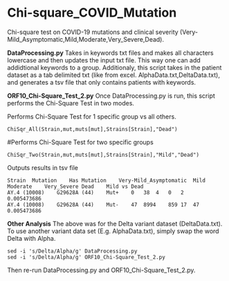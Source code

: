 # Chi-square_COVID_Mutation
Chi-square test on COVID-19 mutations and clinical severity (Very-Mild_Asymptomatic,Mild,Moderate,Very_Severe,Dead).



**DataProcessing.py**
Takes in keywords txt files and makes all characters lowercase and then updates the input txt file. This way one can add addidtional keywords to a group. 
Additionaly, this script takes in the patient dataset as a tab delimited txt (like from excel. AlphaData.txt,DeltaData.txt), and generates a tsv file that only contains patients with keywords.


**ORF10_Chi-Square_Test_2.py**
Once DataProcessing.py is run, this script performs the Chi-Square Test in two modes.

Performs Chi-Square Test for 1 specific group vs all others.
```
ChiSqr_All(Strain,mut,muts[mut],Strains[Strain],"Dead")
```

#Performs Chi-Square Test for two specific groups
```
ChiSqr_Two(Strain,mut,muts[mut],Strains[Strain],"Mild","Dead")
```

Outputs results in tsv file
```
Strain	Mutation	Has Mutation	Very-Mild_Asymptomatic	Mild	Moderate	Very_Severe	Dead	Mild vs Dead
AY.4 (10008)	G29628A (44)	Mut+	0	38	4	0	2	0.005473686
AY.4 (10008)	G29628A (44)	Mut-	47	8994	859	17	47	0.005473686
```


**Other Analysis**
The above was for the Delta variant dataset (DeltaData.txt). To use another variant data set (E.g. AlphaData.txt), simply swap the word Delta with Alpha.
```
sed -i 's/Delta/Alpha/g' DataProcessing.py
sed -i 's/Delta/Alpha/g' ORF10_Chi-Square_Test_2.py
```
Then re-run DataProcessing.py and ORF10_Chi-Square_Test_2.py.
